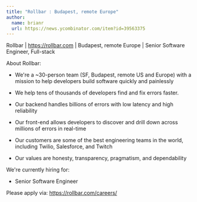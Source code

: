 ```yaml
---
title: "Rollbar : Budapest, remote Europe"
author:
  name: brianr
  url: https://news.ycombinator.com/item?id=39563375
---
```

Rollbar | <a href="https:&#x2F;&#x2F;rollbar.com" rel="nofollow">https:&#x2F;&#x2F;rollbar.com</a> | Budapest, remote Europe | Senior Software Engineer, Full-stack

About Rollbar:

* We&#x27;re a ~30-person team (SF, Budapest, remote US and Europe) with a mission to help developers build software quickly and painlessly

* We help tens of thousands of developers find and fix errors faster.

* Our backend handles billions of errors with low latency and high reliability

* Our front-end allows developers to discover and drill down across millions of errors in real-time

* Our customers are some of the best engineering teams in the world, including Twilio, Salesforce, and Twitch

* Our values are honesty, transparency, pragmatism, and dependability

We&#x27;re currently hiring for:

- Senior Software Engineer

Please apply via: <a href="https:&#x2F;&#x2F;rollbar.com&#x2F;careers&#x2F;" rel="nofollow">https:&#x2F;&#x2F;rollbar.com&#x2F;careers&#x2F;</a>
